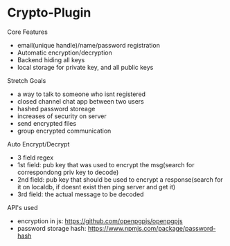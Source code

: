 # Crypto-Plugin


Core Features
- email(unique handle)/name/password registration
- Automatic encryption/decryption
- Backend hiding all keys
- local storage for private key, and all public keys

Stretch Goals
- a way to talk to someone who isnt registered
- closed channel chat app between two users
- hashed password storeage
- increases of security on server
- send encrypted files
- group encrypted communication


Auto Encrypt/Decrypt
- 3 field regex
- 1st field: pub key that was used to encrypt the msg(search for correspondong priv key to decode)
- 2nd field: pub key that should be used to encrypt a response(search for it on localdb, if doesnt exist then ping server and get it)
- 3rd field: the actual message to be decoded


API's used
- encryption in js: https://github.com/openpgpjs/openpgpjs
- password storage hash: https://www.npmjs.com/package/password-hash
